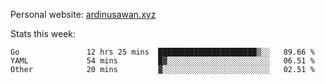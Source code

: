 Personal website: [ardinusawan.xyz](https://ardinusawan.xyz)

Stats this week:
<!--START_SECTION:waka-->

```text
Go               12 hrs 25 mins  ██████████████████████▒░░   89.66 %
YAML             54 mins         █▓░░░░░░░░░░░░░░░░░░░░░░░   06.51 %
Other            20 mins         ▓░░░░░░░░░░░░░░░░░░░░░░░░   02.51 %
```

<!--END_SECTION:waka-->
